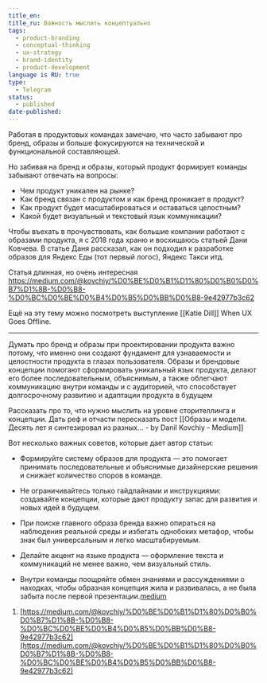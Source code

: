 ```yaml
---
title_en:
title_ru: Важность мыслить концептуально
tags:
  - product-branding
  - conceptual-thinking
  - ux-strategy
  - brand-identity
  - product-development
language is RU: true
type:
  - Telegram
status:
  - published
date-published:
---
```




Работая в продуктовых командах замечаю, что часто забывают про бренд, образы и больше фокусируются на технической и функциональной составляющей. 

Но забивая на бренд и образы, который продукт формирует команды забывают отвечать на вопросы:
- Чем продукт уникален на рынке?
- Как бренд связан с продуктом и как бренд проникает в продукт?
- Как продукт будет масштабироваться и оставаться целостным?
- Какой будет визуальный и текстовый язык коммуникации?

Чтобы въехать в прочувствовать, как большие компании работают с образами продукта, я с 2018 года храню и восхищаюсь статьей Дани Ковчева. В статье Даня рассказал, как он подходил к разработке образов для Яндекс Еды (тот первый логос), Яндекс Такси итд. 

Статья длинная, но очень интересная
https://medium.com/@kovchiy/%D0%BE%D0%B1%D1%80%D0%B0%D0%B7%D1%8B-%D0%B8-%D0%BC%D0%BE%D0%B4%D0%B5%D0%BB%D0%B8-9e42977b3c62




Ещё на эту тему можно посмотреть выступление [[Katie Dill]] When UX Goes Offline. 



---

Думать про бренд и образы при проектировании продукта важно потому, что именно они создают фундамент для узнаваемости и целостности продукта в глазах пользователя. Образы и брендовые концепции помогают сформировать уникальный язык продукта, делают его более последовательным, объяснимым, а также облегчают коммуникацию внутри команды и с аудиторией, что способствует долгосрочному развитию и адаптации продукта в будущем

Рассказать про то, что нужно мыслить на уровне сторителлинга и концепции. Дать реф и отчасти пересказать пост [[Образы и модели. Десять лет я синтезировал из разных… - by Danil Kovchiy - Medium]]

Вот несколько важных советов, которые дает автор статьи:

- Формируйте систему образов для продукта — это помогает принимать последовательные и объяснимые дизайнерские решения и снижает количество споров в команде.
    
- Не ограничивайтесь только гайдлайнами и инструкциями: создавайте концепции, которые дают продукту запас для развития и новых идей в будущем.
    
- При поиске главного образа бренда важно опираться на наблюдения реальной среды и избегать однобоких метафор, чтобы знак был универсальным и легко масштабируемым.
    
- Делайте акцент на языке продукта — оформление текста и коммуникаций не менее важно, чем визуальный стиль.
    
- Внутри команды поощряйте обмен знаниями и рассуждениями о находках, чтобы образная концепция жила и развивалась, а не была забыта после первой презентации.[medium](https://medium.com/@kovchiy/%D0%BE%D0%B1%D1%80%D0%B0%D0%B7%D1%8B-%D0%B8-%D0%BC%D0%BE%D0%B4%D0%B5%D0%BB%D0%B8-9e42977b3c62)
    

1. [https://medium.com/@kovchiy/%D0%BE%D0%B1%D1%80%D0%B0%D0%B7%D1%8B-%D0%B8-%D0%BC%D0%BE%D0%B4%D0%B5%D0%BB%D0%B8-9e42977b3c62](https://medium.com/@kovchiy/%D0%BE%D0%B1%D1%80%D0%B0%D0%B7%D1%8B-%D0%B8-%D0%BC%D0%BE%D0%B4%D0%B5%D0%BB%D0%B8-9e42977b3c62)

